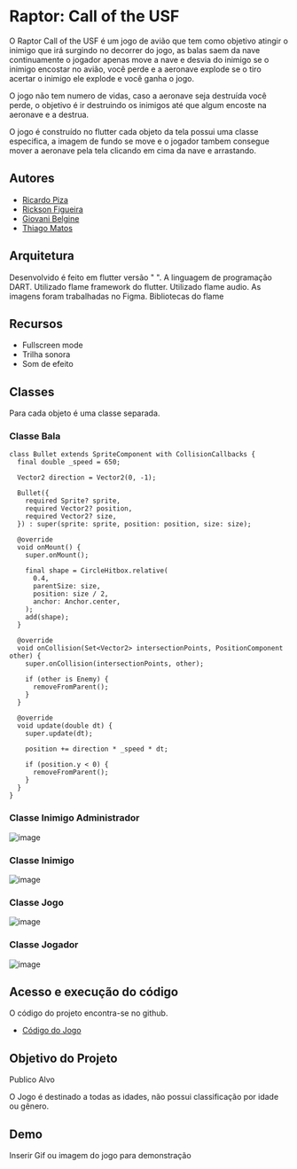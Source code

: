 
# Raptor: Call of the USF

O Raptor Call of the USF é um jogo de avião que tem como objetivo atingir o inimigo que irá surgindo no decorrer do jogo, as balas saem da nave continuamente o jogador apenas move a nave e desvia do inimigo se o inimigo encostar no avião, você perde e a aeronave explode se o tiro acertar o inimigo ele explode e você ganha o jogo.

O jogo não tem numero de vidas, caso a aeronave seja destruída você perde, o objetivo é ir destruindo os inimigos até que algum encoste na aeronave e a destrua.

O jogo é construído no flutter cada objeto da tela possui uma classe especifica, a imagem de fundo se move e o jogador tambem consegue mover a aeronave pela tela clicando em cima da nave e arrastando.

## Autores

- [Ricardo Piza](https://github.com/RicardoPiza)
- [Rickson Figueira](https://github.com/sadrisco)
- [Giovani Belgine](https://github.com/Gibelgini)
- [Thiago Matos](https://github.com/t997)

## Arquitetura

Desenvolvido é feito em flutter versão " ".
A linguagem de programação DART.
Utilizado flame framework do flutter.
Utilizado flame audio.
As imagens foram trabalhadas no Figma.
Bibliotecas do flame

## Recursos

- Fullscreen mode
- Trilha sonora
- Som de efeito


## Classes
Para cada objeto é uma classe separada.

### Classe Bala

```
class Bullet extends SpriteComponent with CollisionCallbacks {
  final double _speed = 650;

  Vector2 direction = Vector2(0, -1);

  Bullet({
    required Sprite? sprite,
    required Vector2? position,
    required Vector2? size,
  }) : super(sprite: sprite, position: position, size: size);

  @override
  void onMount() {
    super.onMount();

    final shape = CircleHitbox.relative(
      0.4,
      parentSize: size,
      position: size / 2,
      anchor: Anchor.center,
    );
    add(shape);
  }

  @override
  void onCollision(Set<Vector2> intersectionPoints, PositionComponent other) {
    super.onCollision(intersectionPoints, other);

    if (other is Enemy) {
      removeFromParent();
    }
  }

  @override
  void update(double dt) {
    super.update(dt);

    position += direction * _speed * dt;

    if (position.y < 0) {
      removeFromParent();
    }
  }
}
```

### Classe Inimigo Administrador

![image](https://user-images.githubusercontent.com/61169043/202529646-dbe168f7-9362-4f5f-9b1e-37e8f63d613e.png)

### Classe Inimigo

![image](https://user-images.githubusercontent.com/61169043/202529851-a5be1ad0-4f89-4a10-81b3-b23d551944d5.png)

### Classe Jogo

![image](https://user-images.githubusercontent.com/61169043/202530005-e29feb60-43f7-42a0-9d3e-5a1b72b01cac.png)


### Classe Jogador

![image](https://user-images.githubusercontent.com/61169043/202530123-b3e996f8-059b-4a94-8b65-c51207872ef0.png)


## Acesso e execução do código

O código do projeto encontra-se no github.

- [Código do Jogo](https://github.com/RicardoPiza/FlutterGame)

## Objetivo do Projeto

Publico Alvo

O Jogo é destinado a todas as idades, não possui classificação por idade ou gênero.

## Demo

Inserir Gif ou imagem do jogo para demonstração




